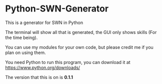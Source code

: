 # Python-SWN-Generator
This is a generator for SWN in Python

The terminal will show all that is generated, the GUI only shows skills (For the time being).

You can use my modules for your own code, but please credit me if you plan on using them.

You need Python to run this program, you can download it at https://www.python.org/downloads/

The version that this is on is **0.1.1**
